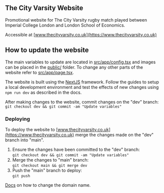 ## The City Varsity Website

Promotional website for The City Varsity rugby match played between Imperial College London and London School of Economics.

Accessible at [www.thecityvarsity.co.uk](https://www.thecityvarsity.co.uk)

## How to update the website

The main variables to update are located in [src/app/config.tsx](/src/app/config.tsx) and images can be placed in the [public/](/public/) folder. To change any other parts of the website refer to [src/app/page.tsx](/src/app/page.tsx).

The website is built using the [NextJS](https://nextjs.org/docs) framework. Follow the guides to setup a local development environment and test the effects of new changes using `npm run dev` as described in the docs.

After making changes to the website, commit changes on the "dev" branch:
`git checkout dev && git commit -am "Update variables"`

### Deploying

To deploy the website to [www.thecityvarsity.co.uk](https://www.thecityvarsity.co.uk) merge the changes made on the "dev" branch into "main".

1. Ensure the changes have been committed to the "dev" branch:  
  `git checkout dev && git commit -am "Update variables"`
2. Merge the changes to "main" branch:  
  `git checkout main && git merge dev`
3. Push the "main" branch to deploy:  
  `git push`

[Docs](https://docs.github.com/en/pages/configuring-a-custom-domain-for-your-github-pages-site) on how to change the domain name.

